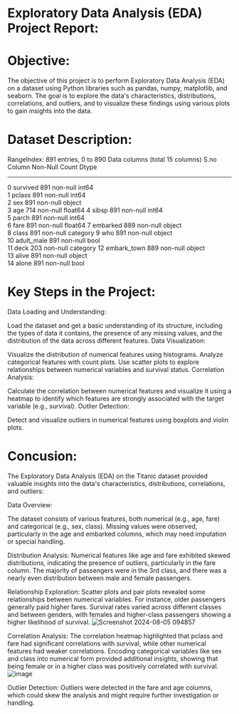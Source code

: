 # Exploratory Data Analysis (EDA) Project Report:

# Objective:
The objective of this project is to perform Exploratory Data Analysis (EDA) on a dataset using Python libraries such as pandas, numpy, matplotlib, and seaborn. The goal is to explore the data's characteristics, distributions, correlations, and outliers, and to visualize these findings using various plots to gain insights into the data.

# Dataset Description:
RangeIndex: 891 entries, 0 to 890
Data columns (total 15 columns)
S.no    Column       Non-Null Count  Dtype   
---  ------       --------------  -----   
 0   survived     891 non-null    int64   
 1   pclass       891 non-null    int64   
 2   sex          891 non-null    object  
 3   age          714 non-null    float64 
 4   sibsp        891 non-null    int64   
 5   parch        891 non-null    int64   
 6   fare         891 non-null    float64 
 7   embarked     889 non-null    object  
 8   class        891 non-null    category
 9   who          891 non-null    object  
 10  adult_male   891 non-null    bool    
 11  deck         203 non-null    category
 12  embark_town  889 non-null    object  
 13  alive        891 non-null    object  
 14  alone        891 non-null    bool  
# Key Steps in the Project:
Data Loading and Understanding:

Load the dataset and get a basic understanding of its structure, including the types of data it contains, the presence of any missing values, and the distribution of the data across different features.
Data Visualization:

Visualize the distribution of numerical features using histograms.
Analyze categorical features with count plots.
Use scatter plots to explore relationships between numerical variables and survival status.
Correlation Analysis:

Calculate the correlation between numerical features and visualize it using a heatmap to identify which features are strongly associated with the target variable (e.g., survival).
Outlier Detection:

Detect and visualize outliers in numerical features using boxplots and violin plots.
# Concusion:
The Exploratory Data Analysis (EDA) on the Titanic dataset provided valuable insights into the data's characteristics, distributions, correlations, and outliers:

Data Overview:

The dataset consists of various features, both numerical (e.g., age, fare) and categorical (e.g., sex, class).
Missing values were observed, particularly in the age and embarked columns, which may need imputation or special handling.

Distribution Analysis:
Numerical features like age and fare exhibited skewed distributions, indicating the presence of outliers, particularly in the fare column.
The majority of passengers were in the 3rd class, and there was a nearly even distribution between male and female passengers.

Relationship Exploration:
Scatter plots and pair plots revealed some relationships between numerical variables. For instance, older passengers generally paid higher fares.
Survival rates varied across different classes and between genders, with females and higher-class passengers showing a higher likelihood of survival.
![Screenshot 2024-08-05 094857](https://github.com/user-attachments/assets/3d9af106-7831-46c7-85b3-afc311e53466)


Correlation Analysis:
The correlation heatmap highlighted that pclass and fare had significant correlations with survival, while other numerical features had weaker correlations.
Encoding categorical variables like sex and class into numerical form provided additional insights, showing that being female or in a higher class was positively correlated with survival.
![image](https://github.com/user-attachments/assets/e74932bf-a7ef-44b0-a4a9-dc2bfaa36363)


Outlier Detection:
Outliers were detected in the fare and age columns, which could skew the analysis and might require further investigation or handling.
